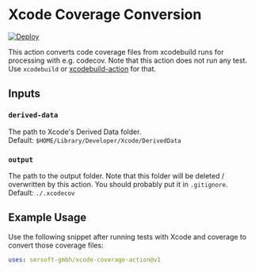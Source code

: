 # Xcode Coverage Conversion

[![Deploy](https://github.com/sersoft-gmbh/xcode-coverage-action/actions/workflows/main-deploy.yml/badge.svg)](https://github.com/sersoft-gmbh/-coverage-action/actions/workflows/main-deploy.yml)

This action converts code coverage files from xcodebuild runs for processing with e.g. codecov.
Note that this action does not run any test. Use `xcodebuild` or [xcodebuild-action](https://github.com/sersoft-gmbh/xcodebuild-action) for that.

## Inputs

### `derived-data`

The path to Xcode's Derived Data folder.<br/>
Default: `$HOME/Library/Developer/Xcode/DerivedData`

### `output`

The path to the output folder. Note that this folder will be deleted / overwritten by this action.
You should probably put it in `.gitignore`.<br/>
Default: `./.xcodecov`

## Example Usage

Use the following snippet after running tests with Xcode and coverage to convert those coverage files:
```yaml
uses: sersoft-gmbh/xcode-coverage-action@v1
```
